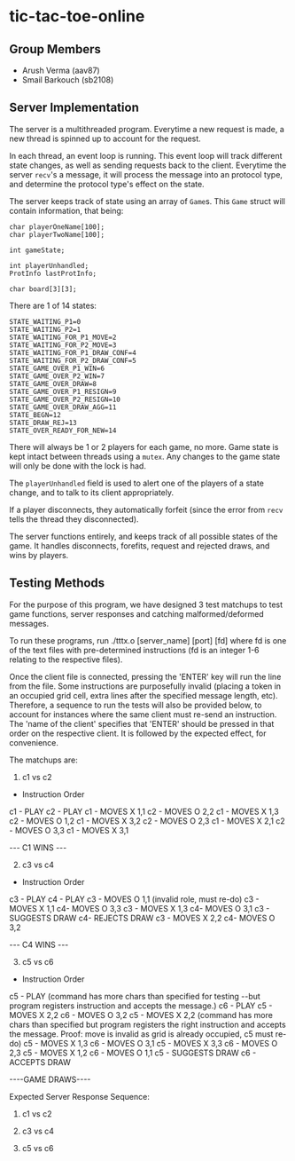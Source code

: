 # tic-tac-toe-online

## Group Members

- Arush Verma (aav87)
- Smail Barkouch (sb2108)

## Server Implementation

The server is a multithreaded program. Everytime a new request is made, a new thread is spinned up to account for the request.

In each thread, an event loop is running. This event loop will track different state changes, as well as sending requests back to the client. Everytime the server `recv`'s a message, it will process the message into an protocol type, and determine the protocol type's effect on the state.

The server keeps track of state using an array of `Game`s. This `Game` struct will contain information, that being: 
```
char playerOneName[100];
char playerTwoName[100];

int gameState;

int playerUnhandled;
ProtInfo lastProtInfo;

char board[3][3];
```

There are 1 of 14 states:
```
STATE_WAITING_P1=0
STATE_WAITING_P2=1
STATE_WAITING_FOR_P1_MOVE=2
STATE_WAITING_FOR_P2_MOVE=3
STATE_WAITING_FOR_P1_DRAW_CONF=4
STATE_WAITING_FOR_P2_DRAW_CONF=5
STATE_GAME_OVER_P1_WIN=6
STATE_GAME_OVER_P2_WIN=7
STATE_GAME_OVER_DRAW=8
STATE_GAME_OVER_P1_RESIGN=9
STATE_GAME_OVER_P2_RESIGN=10
STATE_GAME_OVER_DRAW_AGG=11
STATE_BEGN=12
STATE_DRAW_REJ=13
STATE_OVER_READY_FOR_NEW=14
```

There will always be 1 or 2 players for each game, no more. Game state is kept intact between threads using a `mutex`. Any changes to the game state will only be done with the lock is had.

The `playerUnhandled` field is used to alert one of the players of a state change, and to talk to its client appropriately.

If a player disconnects, they automatically forfeit (since the error from `recv` tells the thread they disconnected).

The server functions entirely, and keeps track of all possible states of the game. It handles disconnects, forefits, request and rejected draws, and wins by players.

## Testing Methods
For the purpose of this program, we have designed 3 test matchups to test game functions, server responses and catching malformed/deformed messages.

To run these programs, run ./tttx.o [server_name] [port] [fd] where fd is one of the text files with pre-determined instructions (fd is an integer 1-6 relating to the respective files).

Once the client file is connected, pressing the 'ENTER' key will run the line from the file. Some instructions are purposefully invalid (placing a token in an occupied grid cell, extra lines after the specified message length, etc). Therefore, a sequence to run the tests will also be provided below, to account for instances where the same client must re-send an instruction. The 'name of the client' specifies that 'ENTER' should be pressed in that order on the respective client. It is followed by the expected effect, for convenience.

The matchups are:

1. c1 vs c2
- Instruction Order

c1 - PLAY
c2 - PLAY
c1 - MOVES X 1,1
c2 - MOVES O 2,2
c1 - MOVES X 1,3
c2 - MOVES O 1,2
c1 - MOVES X 3,2
c2 - MOVES O 2,3
c1 - MOVES X 2,1
c2 - MOVES O 3,3
c1 - MOVES X 3,1

--- C1 WINS ---

2. c3 vs c4
- Instruction Order

c3 - PLAY 
c4 - PLAY
c3 - MOVES O 1,1 (invalid role, must re-do)
c3 - MOVES X 1,1 
c4- MOVES O 3,3
c3 - MOVES X 1,3
c4- MOVES O 3,1
c3 - SUGGESTS DRAW
c4- REJECTS DRAW
c3 - MOVES X 2,2
c4- MOVES O 3,2

 --- C4 WINS ---

3. c5 vs c6
- Instruction Order

c5 - PLAY (command has more chars than specified for testing --but program registers instruction and accepts the message.)
c6 - PLAY
c5 - MOVES X 2,2
c6 - MOVES O 3,2
c5 - MOVES X 2,2 (command has more chars than specified but program registers the right instruction and accepts the message. Proof: move is invalid as grid is already occupied, c5 must re-do) 
c5 - MOVES X 1,3
c6 - MOVES O 3,1
c5 - MOVES X 3,3
c6 - MOVES O 2,3
c5 - MOVES X 1,2
c6 - MOVES O 1,1
c5 - SUGGESTS DRAW
c6 - ACCEPTS DRAW

----GAME DRAWS----
 



Expected Server Response Sequence:
1. c1 vs c2

2. c3 vs c4

3. c5 vs c6

